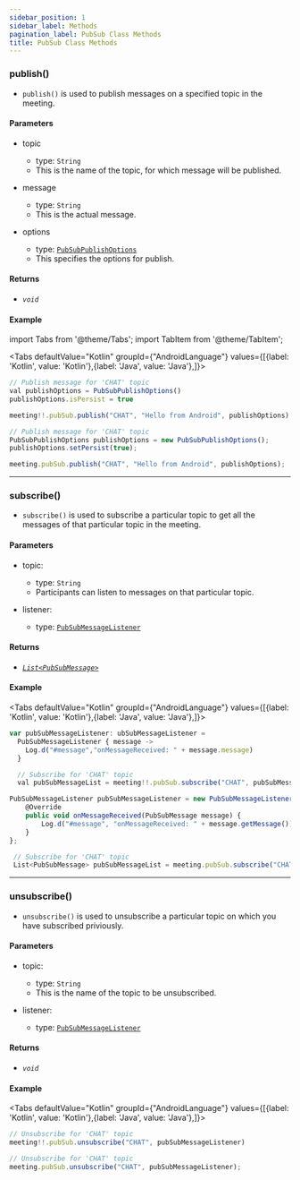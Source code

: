 ```yaml
---
sidebar_position: 1
sidebar_label: Methods
pagination_label: PubSub Class Methods
title: PubSub Class Methods
---
```


<div class="sdk-api-ref-only-h4">

### publish()

- `publish()` is used to publish messages on a specified topic in the meeting.

#### Parameters

- topic

  - type: `String`
  - This is the name of the topic, for which message will be published.

- message

  - type: `String`
  - This is the actual message.

- options
  - type: [`PubSubPublishOptions`](pubsub-publish-options-class)
  - This specifies the options for publish.

#### Returns

- _`void`_

#### Example

import Tabs from '@theme/Tabs';
import TabItem from '@theme/TabItem';

<Tabs
defaultValue="Kotlin"
groupId={"AndroidLanguage"}
values={[{label: 'Kotlin', value: 'Kotlin'},{label: 'Java', value: 'Java'},]}>

<TabItem value="Kotlin">

```js
// Publish message for 'CHAT' topic
val publishOptions = PubSubPublishOptions()
publishOptions.isPersist = true

meeting!!.pubSub.publish("CHAT", "Hello from Android", publishOptions)
```

</TabItem>

<TabItem value="Java">

```js
// Publish message for 'CHAT' topic
PubSubPublishOptions publishOptions = new PubSubPublishOptions();
publishOptions.setPersist(true);

meeting.pubSub.publish("CHAT", "Hello from Android", publishOptions);
```

</TabItem>

</Tabs>

---

### subscribe()

- `subscribe()` is used to subscribe a particular topic to get all the messages of that particular topic in the meeting.

#### Parameters

- topic:

  - type: `String`
  - Participants can listen to messages on that particular topic.

- listener:

  - type: [`PubSubMessageListener`](pubsub-message-listener-class)

#### Returns

- [_`List<PubSubMessage>`_](pubsub-message-class)

#### Example

<Tabs
defaultValue="Kotlin"
groupId={"AndroidLanguage"}
values={[{label: 'Kotlin', value: 'Kotlin'},{label: 'Java', value: 'Java'},]}>

<TabItem value="Kotlin">

```js
var pubSubMessageListener: ubSubMessageListener =
  PubSubMessageListener { message ->
    Log.d("#message","onMessageReceived: " + message.message)
  }

  // Subscribe for 'CHAT' topic
  val pubSubMessageList = meeting!!.pubSub.subscribe("CHAT", pubSubMessageListener)
```

</TabItem>

<TabItem value="Java">

```js
PubSubMessageListener pubSubMessageListener = new PubSubMessageListener() {
    @Override
    public void onMessageReceived(PubSubMessage message) {
        Log.d("#message", "onMessageReceived: " + message.getMessage());
    }
};

 // Subscribe for 'CHAT' topic
 List<PubSubMessage> pubSubMessageList = meeting.pubSub.subscribe("CHAT", pubSubMessageListener);
```

</TabItem>

</Tabs>

---

### unsubscribe()

- `unsubscribe()` is used to unsubscribe a particular topic on which you have subscribed priviously.

#### Parameters

- topic:

  - type: `String`
  - This is the name of the topic to be unsubscribed.

- listener:

  - type: [`PubSubMessageListener`](pubsub-message-listener-class)

#### Returns

- _`void`_

#### Example

<Tabs
defaultValue="Kotlin"
groupId={"AndroidLanguage"}
values={[{label: 'Kotlin', value: 'Kotlin'},{label: 'Java', value: 'Java'},]}>

<TabItem value="Kotlin">

```js
// Unsubscribe for 'CHAT' topic
meeting!!.pubSub.unsubscribe("CHAT", pubSubMessageListener)
```

</TabItem>

<TabItem value="Java">

```js
// Unsubscribe for 'CHAT' topic
meeting.pubSub.unsubscribe("CHAT", pubSubMessageListener);
```

</TabItem>

</Tabs>

</div>
